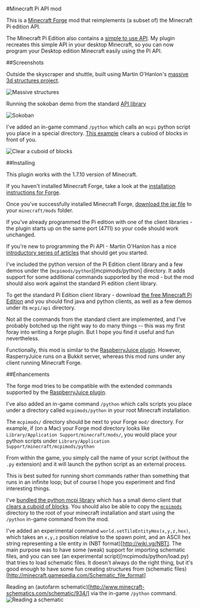 #Minecraft Pi API mod

This is a [Minecraft Forge](http://www.minecraftforge.net/wiki/Installation/Universal) mod that reimplements (a subset of) the Minecraft Pi edition API.

The Minecraft Pi Edition also contains a [simple to use API](http://www.stuffaboutcode.com/p/minecraft.html). My plugin recreates this simple API in your desktop Minecraft, so you can now program your Desktop edition Minecraft easily using the Pi API.

##Screenshots

Outside the skyscraper and shuttle, built using Martin O'Hanlon's [massive 3d structures project](http://www.stuffaboutcode.com/2013/03/minecraft-pi-edition-create-massive-3d.html).

![Massive structures](../master/downloads/massive.jpg?raw=true)

Running the sokoban demo from the standard [API library](http://pi.minecraft.net/)

![Sokoban](../master/downloads/sokoban.jpg?raw=true)

I've added an in-game command `/python` which calls an `mcpi` python script you place in a special directory. [This example](mcpimods/python/clear.py) clears a cubiod of blocks in front of you.

![Clear a cuboid of blocks](../master/downloads/clear_mod.gif?raw=true)

##Installing

This plugin works with the 1.7.10 version of Minecraft.

If you haven't installed Minecraft Forge, take a look at the
[installation instructions for
Forge](http://www.minecraftforge.net/wiki/Installation/Universal).

Once you've successfully installed Minecraft Forge, [download
the jar file](../master/downloads/McpiApiMod-1.7.10-1.0.jar) to
your `minecraft/mods` folder.

If you've already programmed the Pi edition with one of the client
libraries - the plugin starts up on the same port (4711) so your
code should work unchanged.

If you're new to programming the Pi API - Martin O'Hanlon has a nice
[introductory series of
articles](http://www.stuffaboutcode.com/p/minecraft.html) that should
get you started.

I've included the python version of the Pi Edition client library and a few demos under the (`mcpimods/python`)[mcpimods/python] directory. It adds support for some additional commands supported by the mod - but the mod should also work against the standard Pi edition client library.

To get the standard Pi Edition client library - download [the free Minecraft Pi
Edition](https://s3.amazonaws.com/assets.minecraft.net/pi/minecraft-pi-0.1.1.tar.gz)
and you should find java and python clients, as well as a few demos
under its `mcpi/api` directory.

Not all the commands from the standard client are implemented, and
I've probably botched up the right way to do many things -- this was
my first foray into writing a forge plugin. But I hope you find it
useful and fun nevertheless.

Functionally, this mod is similar to the [RaspberryJuice
plugin](https://github.com/zhuowei/RaspberryJuice). However,
RasperryJuice runs on a Bukkit server, whereas this mod runs under any
client running Minecraft Forge.

##Enhancements

The forge mod tries to be compatible with the extended commands
supported by the [RaspberryJuice
plugin](https://github.com/zhuowei/RaspberryJuice).

I've also added an in-game command `/python` which calls scripts you
place under a directory called `mcpimods/python` in your root
Minecraft installation.

The `mcpimods/` directory should be next to your Forge `mod/`
directory. For example, if (on a Mac) your Forge mod directory looks
like `Library/Application Support/minecraft/mods/`, you would place
your python scripts under `Library/Application
Support/minecraft/mcpimods/python`

From within the game, you simply call the name of your script (without
the `.py` extension) and it will launch the python script as an
external process.

This is best suited for running short commands rather than something
that runs in an infinite loop; but of course I hope you experiment and
find interesting things.

I've [bundled the python mcpi library](mcpimods/python) which has a
small demo client that [clears a cuboid of
blocks](mcpimods/python/clear.py). You should also be able to copy the
[`mcpimods`](mcpimods) directory to the root of your minecraft
installation and start using the `/python` in-game command from the
mod.

I've added an experimental command
`world.setTileEntityHex(x,y,z,hex)`, which takes an `x,y,z` position
relative to the spawn point, and an ASCII hex string representing a
tile entity in (NBT format)[http://wiki.vg/NBT]. The main purpose
was to have some (weak) support for importing schematic files, and you
can see (an experimental script)[mcpimods/python/load.py) that tries to
load schematic files. It doesn't always do the right thing, but it's good enough to have some fun creating structures from (schematic files)[http://minecraft.gamepedia.com/Schematic_file_format]

Reading an (autofarm schematic)[http://www.minecraft-schematics.com/schematic/934/] via the in-game `/python` command.
![Reading a schematic](../master/downloads/load_mod.gif?raw=true)
